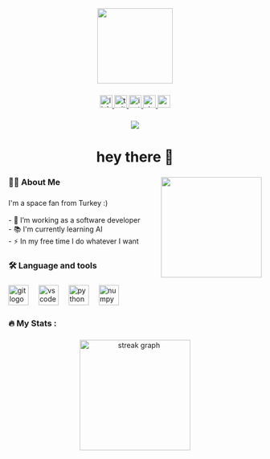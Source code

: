 <div align="center">
  <img height="150" src="https://static.vecteezy.com/system/resources/previews/027/924/228/non_2x/round-code-mark-icon-programming-and-coding-symbol-vector.jpg"  />
  <i class="fa-solid fa-code"></i>
</div>

###

<div align="center">
  <a href="https://www.linkedin.com/in/eminaruk/" target="_blank">
    <img src="https://img.shields.io/static/v1?message=LinkedIn&logo=linkedin&label=&color=0077B5&logoColor=white&labelColor=&style=for-the-badge" height="25" alt="linkedin logo"  />
  </a>
  <a href="https://twitter.com/eminarukk" target="_blank">
    <img src="https://img.shields.io/static/v1?message=Twitter&logo=twitter&label=&color=1DA1F2&logoColor=white&labelColor=&style=for-the-badge" height="25" alt="twitter logo"  />
  </a>
  <a href="https://www.instagram.com/eminarukk/" target="_blank">
    <img src="https://img.shields.io/static/v1?message=Instagram&logo=instagram&label=&color=E4405F&logoColor=white&labelColor=&style=for-the-badge" height="25" alt="instagram logo"  />
  </a>
  <a href="https://stackoverflow.com/users/14838504/eminaruk" target="_blank">
    <img src="https://img.shields.io/static/v1?message=Stackoverflow&logo=stackoverflow&label=&color=FE7A16&logoColor=white&labelColor=&style=for-the-badge" height="25" alt="stackoverflow logo"  />
  </a>
  <a href="https://medium.com/@eminaruk" target="_blank">
    <img src="https://img.shields.io/static/v1?message=Medium&logo=medium&label=&color=12100E&logoColor=white&labelColor=&style=for-the-badge" height="25" alt="medium logo"  />
  </a>
  
</div>

###

<div align="center">
  <img src="[https://visitor-badge.laobi.icu/badge?page_id=eminaruk.eminaruk&](https://i.pinimg.com/originals/67/b2/a9/67b2a9ba5e85822f237caae92111e938.gif)"  />
</div>

###

<h1 align="center">hey there 👋</h1>


###

<img align="right" height="200" src="https://i.pinimg.com/originals/67/b2/a9/67b2a9ba5e85822f237caae92111e938.gif"  />

###

<h3 align="left">👩‍💻  About Me</h3>

###

<p align="left">I'm a space fan from Turkey :)<br><br>- 🔭 I’m working as a software developer<br>- 📚 I'm currently learning AI<br>- ⚡ In my free time I do whatever I want</p>

###

<h3 align="left">🛠 Language and tools</h3>

###

<div align="left">
  <img src="https://cdn.jsdelivr.net/gh/devicons/devicon/icons/git/git-original.svg" height="40" alt="git logo"  />
  <img width="12" />
  <img src="https://cdn.jsdelivr.net/gh/devicons/devicon/icons/vscode/vscode-original.svg" height="40" alt="vscode logo"  />
  <img width="12" />
  <img src="https://cdn.jsdelivr.net/gh/devicons/devicon/icons/python/python-original.svg" height="40" alt="python logo"  />
  <img width="12" />
  <img src="https://cdn.jsdelivr.net/gh/devicons/devicon/icons/numpy/numpy-original.svg" height="40" alt="numpy logo"  />
</div>

###

<h3 align="left">🔥   My Stats :</h3>

###

<div align="center">
  <img src="https://streak-stats.demolab.com?user=eminaruk&locale=en&mode=daily&theme=dark&hide_border=false&border_radius=5&order=3" height="220" alt="streak graph"  />
</div>

###
